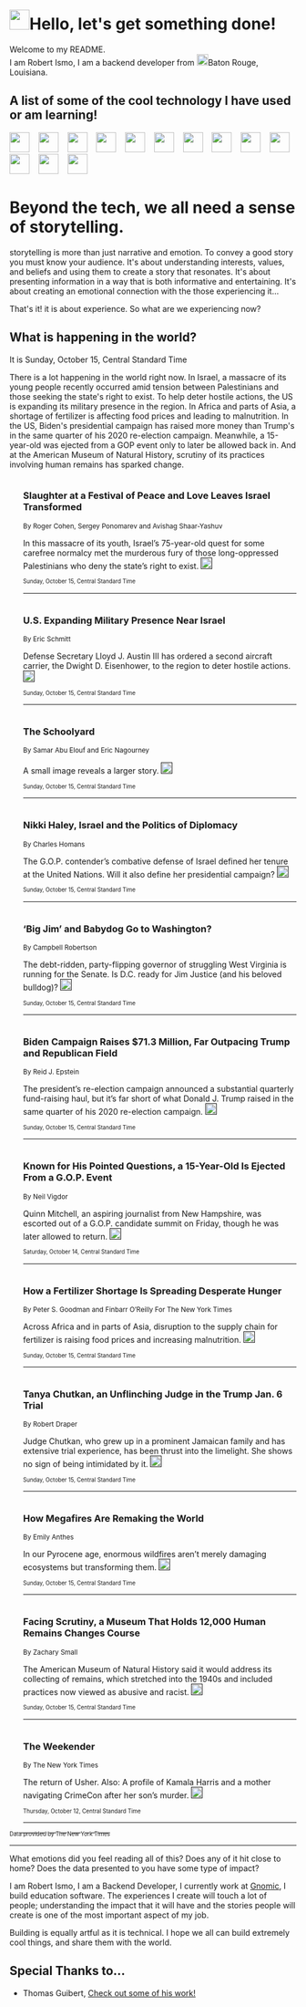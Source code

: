 <h1><img src="https://emojis.slackmojis.com/emojis/images/1643514375/3493/hot-coffee.gif?1643514375" width="35"/>Hello, let's get something done!</h1>

<p>Welcome to my README.<br/>
I am Robert Ismo, I am a backend developer from <img src="https://emojis.slackmojis.com/emojis/images/1638395689/50435/moulin_rouge.png?1638395689" width="20"/>Baton Rouge, Louisiana.</p>
<h2>A list of some of the cool technology I have used or am learning!</h2>
<p>
<img src="https://emojis.slackmojis.com/emojis/images/1643516091/21142/meow_bongotap.gif?1643516091" width="35" alt="">
<img src="https://img.shields.io/badge/Favorite%20Frontend%20Framework-SvelteKit-f83903" alt="">
<img src="https://img.shields.io/badge/Second%20Favorite-Vue-40b581" alt="">
<img src="https://img.shields.io/badge/Most%20Used%20Runtime-Nodejs-78b061" alt="">
<img src="https://emojis.slackmojis.com/emojis/images/1643517416/34482/fire.gif?1643517416" width="35" alt="">
<img src="https://img.shields.io/badge/Javascript%20But%20Better-Typescript-0078ca" alt="">
<img src="https://img.shields.io/badge/Favorite%20Language-Elixir-3e244d" alt="">
<img src="https://img.shields.io/badge/Containerize%20Everything-Docker-6ac9ef" alt="">
<img src="https://emojis.slackmojis.com/emojis/images/1643514596/5999/meow_party.gif?1643514596" width="35" alt="">
<img src="https://img.shields.io/badge/API%20Love%20Language-Graphql-de32a5" alt="">
<img src="https://img.shields.io/badge/Our%20Favorite%20Version%20Controller-Git-e94f33" alt="">
<img src="https://img.shields.io/badge/Favorite%20Database-Redis-d42d1d" alt="">
<img src="https://emojis.slackmojis.com/emojis/images/1643514559/5584/deployparrot.gif?1643514559" width="35" alt="">
<img src="https://img.shields.io/badge/Container%20Interstate-RabbitMQ-f66200" alt="">
<img src="https://img.shields.io/badge/Gotta%20Learn-Kubernetes-316adf" alt="">
<img src="https://img.shields.io/badge/Really%20Mature%20Now-WASM-654fef" alt="">
<img src="https://emojis.slackmojis.com/emojis/images/1666642497/61942/dance_vibe.gif?1666642497" width="35" alt="">
<img src="https://img.shields.io/badge/For%20My%20M1-ARM64-657d96" alt="">
<img src="https://img.shields.io/badge/Loving%20This%20So%20Much-TailwindCSS-17bcb5" alt="">
<img src="https://img.shields.io/badge/Cool%20Build%20Tool-Vite-f9cb24" alt="">
<img src="https://emojis.slackmojis.com/emojis/images/1669231376/62819/working-on-it.gif?1669231376" width="35" alt="">
<img src="https://img.shields.io/badge/Fun%20and%20Easy%20Database-MongoDB-5f8c49" alt="">
<img src="https://img.shields.io/badge/JS%20Life%20Support-NPM-c73737" alt="">
<img src="https://img.shields.io/badge/I%20Liked%20It-DynamoDB-0073b9" alt="">
<img src="https://emojis.slackmojis.com/emojis/images/1643514045/46/question.gif?1643514045" width="35" alt="">
<img src="https://img.shields.io/badge/cool-React-60d6f9" alt="">
<img src="https://img.shields.io/badge/Future%20Big%20Project-Lambda-f37e00" alt="">
<img src="https://img.shields.io/badge/NPM%20But%20Better-PNPM-f1aa07" alt="">
<img src="https://emojis.slackmojis.com/emojis/images/1643514943/9662/fbwow.gif?1643514943" width="35" alt="">
<img src="https://img.shields.io/badge/First%20Language-C-662079" alt="">
<img src="https://img.shields.io/badge/Where%20I%20Deploy%20Frontend-Vercel-000000" alt="">
<img src="https://img.shields.io/badge/Who%20Does%20not%20Want%20an%20App-Swift-f9492a" alt="">
<img src="https://emojis.slackmojis.com/emojis/images/1643514058/151/javascript.png?1643514058" width="35" alt="">
<img src="https://img.shields.io/badge/cool-Python-fbd542" alt="">
<img src="https://img.shields.io/badge/Favorite%20Something-Stripe-656cdc" alt="">
<img src="https://img.shields.io/badge/Of%20Course-HTML5-ed6327" alt="">
<img src="https://emojis.slackmojis.com/emojis/images/1660415405/60731/bomb.gif?1660415405" width="35" alt="">
<img src="https://img.shields.io/badge/hate-CSS-2964ec" alt="">
<img src="https://img.shields.io/badge/Learning-CircleCI-141215" alt="">
<img src="https://img.shields.io/badge/Learning-Rust-fbbb3b" alt="">
<img src="https://emojis.slackmojis.com/emojis/images/1660415397/60712/writing-hand.gif?1660415397" width="35" alt="">
<img src="https://img.shields.io/badge/Dev%20Browser%20of%20Choice-Firefox-cc4e26" alt="">
<img src="https://img.shields.io/badge/Recoverying%20From%20Windows-UNIX-1781e3" alt="">
<img src="https://img.shields.io/badge/LOVE-LogSeq-90c1c2" alt="">
<img src="https://emojis.slackmojis.com/emojis/images/1643514066/223/kirby.gif?1643514066" width="35" alt="">
<img src="https://img.shields.io/badge/Daily%20Driver-MacOS-e6e6e8" alt="">
<img src="https://img.shields.io/badge/Git%20Server-Github-000000" alt="">
<img src="https://img.shields.io/badge/enjoyable-EC2-f17428" alt="">
<img src="https://emojis.slackmojis.com/emojis/images/1643514239/2069/excited.gif?1643514239" width="35" alt="">
</p>
<h1>Beyond the tech, we all need a sense of storytelling.</h1>
<p>storytelling is more than just narrative and emotion. To convey a good story you must know your audience. It's about understanding interests, values, and beliefs and using them to create a story that resonates. It's about presenting information in a way that is both informative and entertaining. It's about creating an emotional connection with the those experiencing it...</p>
<p>That's it! it is about experience. So what are we experiencing now?</p>
<h2>What is happening in the world?</h2>
<p>It is Sunday, October 15, Central Standard Time</p>
<p>
There is a lot happening in the world right now. In Israel, a massacre of its young people recently occurred amid tension between Palestinians and those seeking the state&#39;s right to exist. To help deter hostile actions, the US is expanding its military presence in the region. In Africa and parts of Asia, a shortage of fertilizer is affecting food prices and leading to malnutrition. In the US, Biden&#39;s presidential campaign has raised more money than Trump&#39;s in the same quarter of his 2020 re-election campaign. Meanwhile, a 15-year-old was ejected from a GOP event only to later be allowed back in. And at the American Museum of Natural History, scrutiny of its practices involving human remains has sparked change.</p>
<ol>
<img src="https://img.shields.io/badge/-world-blue" alt="">
<h3>Slaughter at a Festival of Peace and Love Leaves Israel Transformed</h3>
<sub>By Roger Cohen, Sergey Ponomarev and Avishag Shaar-Yashuv</sub>
<p>In this massacre of its youth, Israel’s 75-year-old quest for some carefree normalcy met the murderous fury of those long-oppressed Palestinians who deny the state’s right to exist.  <a href=""><img src="https://developer.nytimes.com/files/poweredby_nytimes_30b.png?v=1583354208352" height="20"></a></p>
<sub><sub>Sunday, October 15, Central Standard Time</sub></sub>
<hr/>
<img src="https://img.shields.io/badge/-us-blue" alt="">
<h3>U.S. Expanding Military Presence Near Israel</h3>
<sub>By Eric Schmitt</sub>
<p>Defense Secretary Lloyd J. Austin III has ordered a second aircraft carrier, the Dwight D. Eisenhower, to the region to deter hostile actions.  <a href=""><img src="https://developer.nytimes.com/files/poweredby_nytimes_30b.png?v=1583354208352" height="20"></a></p>
<sub><sub>Sunday, October 15, Central Standard Time</sub></sub>
<hr/>
<img src="https://img.shields.io/badge/-world-blue" alt="">
<h3>The Schoolyard</h3>
<sub>By Samar Abu Elouf and Eric Nagourney</sub>
<p>A small image reveals a larger story.  <a href=""><img src="https://developer.nytimes.com/files/poweredby_nytimes_30b.png?v=1583354208352" height="20"></a></p>
<sub><sub>Sunday, October 15, Central Standard Time</sub></sub>
<hr/>
<img src="https://img.shields.io/badge/-us-blue" alt="">
<h3>Nikki Haley, Israel and the Politics of Diplomacy</h3>
<sub>By Charles Homans</sub>
<p>The G.O.P. contender’s combative defense of Israel defined her tenure at the United Nations. Will it also define her presidential campaign?  <a href=""><img src="https://developer.nytimes.com/files/poweredby_nytimes_30b.png?v=1583354208352" height="20"></a></p>
<sub><sub>Sunday, October 15, Central Standard Time</sub></sub>
<hr/>
<img src="https://img.shields.io/badge/-us-blue" alt="">
<h3>‘Big Jim’ and Babydog Go to Washington?</h3>
<sub>By Campbell Robertson</sub>
<p>The debt-ridden, party-flipping governor of struggling West Virginia is running for the Senate. Is D.C. ready for Jim Justice (and his beloved bulldog)?  <a href=""><img src="https://developer.nytimes.com/files/poweredby_nytimes_30b.png?v=1583354208352" height="20"></a></p>
<sub><sub>Sunday, October 15, Central Standard Time</sub></sub>
<hr/>
<img src="https://img.shields.io/badge/-us-blue" alt="">
<h3>Biden Campaign Raises $71.3 Million, Far Outpacing Trump and Republican Field</h3>
<sub>By Reid J. Epstein</sub>
<p>The president’s re-election campaign announced a substantial quarterly fund-raising haul, but it’s far short of what Donald J. Trump raised in the same quarter of his 2020 re-election campaign.  <a href=""><img src="https://developer.nytimes.com/files/poweredby_nytimes_30b.png?v=1583354208352" height="20"></a></p>
<sub><sub>Sunday, October 15, Central Standard Time</sub></sub>
<hr/>
<img src="https://img.shields.io/badge/-us-blue" alt="">
<h3>Known for His Pointed Questions, a 15-Year-Old Is Ejected From a G.O.P. Event</h3>
<sub>By Neil Vigdor</sub>
<p>Quinn Mitchell, an aspiring journalist from New Hampshire, was escorted out of a G.O.P. candidate summit on Friday, though he was later allowed to return.  <a href=""><img src="https://developer.nytimes.com/files/poweredby_nytimes_30b.png?v=1583354208352" height="20"></a></p>
<sub><sub>Saturday, October 14, Central Standard Time</sub></sub>
<hr/>
<img src="https://img.shields.io/badge/-business-blue" alt="">
<h3>How a Fertilizer Shortage Is Spreading Desperate Hunger</h3>
<sub>By Peter S. Goodman and Finbarr O’Reilly For The New York Times</sub>
<p>Across Africa and in parts of Asia, disruption to the supply chain for fertilizer is raising food prices and increasing malnutrition.  <a href=""><img src="https://developer.nytimes.com/files/poweredby_nytimes_30b.png?v=1583354208352" height="20"></a></p>
<sub><sub>Sunday, October 15, Central Standard Time</sub></sub>
<hr/>
<img src="https://img.shields.io/badge/-us-blue" alt="">
<h3>Tanya Chutkan, an Unflinching Judge in the Trump Jan. 6 Trial</h3>
<sub>By Robert Draper</sub>
<p>Judge Chutkan, who grew up in a prominent Jamaican family and has extensive trial experience, has been thrust into the limelight. She shows no sign of being intimidated by it.  <a href=""><img src="https://developer.nytimes.com/files/poweredby_nytimes_30b.png?v=1583354208352" height="20"></a></p>
<sub><sub>Sunday, October 15, Central Standard Time</sub></sub>
<hr/>
<img src="https://img.shields.io/badge/-science-blue" alt="">
<h3>How Megafires Are Remaking the World</h3>
<sub>By Emily Anthes</sub>
<p>In our Pyrocene age, enormous wildfires aren’t merely damaging ecosystems but transforming them.  <a href=""><img src="https://developer.nytimes.com/files/poweredby_nytimes_30b.png?v=1583354208352" height="20"></a></p>
<sub><sub>Sunday, October 15, Central Standard Time</sub></sub>
<hr/>
<img src="https://img.shields.io/badge/-arts-blue" alt="">
<h3>Facing Scrutiny, a Museum That Holds 12,000 Human Remains Changes Course</h3>
<sub>By Zachary Small</sub>
<p>The American Museum of Natural History said it would address its collecting of remains, which stretched into the 1940s and included practices now viewed as abusive and racist.  <a href=""><img src="https://developer.nytimes.com/files/poweredby_nytimes_30b.png?v=1583354208352" height="20"></a></p>
<sub><sub>Sunday, October 15, Central Standard Time</sub></sub>
<hr/>
<img src="https://img.shields.io/badge/-nyregion-blue" alt="">
<h3>The Weekender</h3>
<sub>By The New York Times</sub>
<p>The return of Usher. Also: A profile of Kamala Harris and a mother navigating CrimeCon after her son’s murder.  <a href=""><img src="https://developer.nytimes.com/files/poweredby_nytimes_30b.png?v=1583354208352" height="20"></a></p>
<sub><sub>Thursday, October 12, Central Standard Time</sub></sub>
<hr/>
</ol>
<a href="https://developer.nytimes.com"><sub><sub>Data provided by The New York Times</sub></sub></a>
<hr/>
<p>What emotions did you feel reading all of this? Does any of it hit close to home? Does the data presented to you have some type of impact?</p>
<p>I am Robert Ismo, I am a Backend Developer, I currently work at <a href="https://gnomic.education/">Gnomic</a>, I build education software. The experiences I create will touch a lot of people; understanding the impact that it will have and the stories people will create is one of the most important aspect of my job.</p>
<p>Building is equally artful as it is technical. I hope we all can build extremely cool things, and share them with the world.</p>
<h2>Special Thanks to...</h2>
<ul>
<li>Thomas Guibert, <a href="https://github.com/thmsgbrt/thmsgbrt">Check out some of his work!</a></li>
</ul>